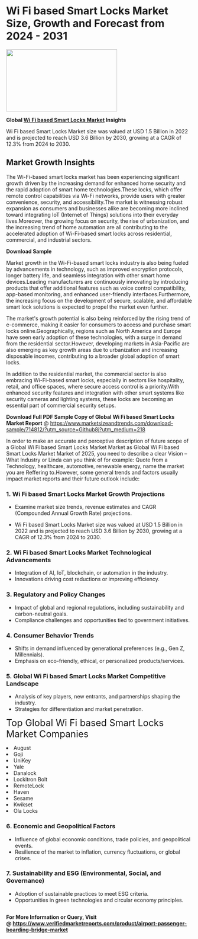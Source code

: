 <H1>Wi Fi based Smart Locks Market Size, Growth and Forecast from 2024 - 2031</H1><img class="aligncenter size-medium wp-image-584254" src="https://thirdeyenews.in/wp-content/uploads/2024/09/Global-Market-Research-300x168.jpeg" alt="" width="300" height="168" /><p><strong>Global&nbsp;<a href="https://www.marketsizeandtrends.com/download-sample/714812/?utm_source=Github8j?utm_medium=218">Wi Fi based Smart Locks Market</a> Insights</strong></p><p>Wi Fi based Smart Locks Market size was valued at USD 1.5 Billion in 2022 and is projected to reach USD 3.6 Billion by 2030, growing at a CAGR of 12.3% from 2024 to 2030.</p><p><h2>Market Growth Insights</h2> <p>The Wi-Fi-based smart locks market has been experiencing significant growth driven by the increasing demand for enhanced home security and the rapid adoption of smart home technologies.These locks, which offer remote control capabilities via Wi-Fi networks, provide users with greater convenience, security, and accessibility.The market is witnessing robust expansion as consumers and businesses alike are becoming more inclined toward integrating IoT (Internet of Things) solutions into their everyday lives.Moreover, the growing focus on security, the rise of urbanization, and the increasing trend of home automation are all contributing to the accelerated adoption of Wi-Fi-based smart locks across residential, commercial, and industrial sectors.</p> <p><strong>Download Sample</strong></p> <p>Market growth in the Wi-Fi-based smart locks industry is also being fueled by advancements in technology, such as improved encryption protocols, longer battery life, and seamless integration with other smart home devices.Leading manufacturers are continuously innovating by introducing products that offer additional features such as voice control compatibility, app-based monitoring, and enhanced user-friendly interfaces.Furthermore, the increasing focus on the development of secure, scalable, and affordable smart lock solutions is expected to propel the market even further.</p> <p>The market's growth potential is also being reinforced by the rising trend of e-commerce, making it easier for consumers to access and purchase smart locks online.Geographically, regions such as North America and Europe have seen early adoption of these technologies, with a surge in demand from the residential sector.However, developing markets in Asia-Pacific are also emerging as key growth areas due to urbanization and increasing disposable incomes, contributing to a broader global adoption of smart locks.</p> <p>In addition to the residential market, the commercial sector is also embracing Wi-Fi-based smart locks, especially in sectors like hospitality, retail, and office spaces, where secure access control is a priority.With enhanced security features and integration with other smart systems like security cameras and lighting systems, these locks are becoming an essential part of commercial security setups.</p> <p><span class=""><strong>Download Full PDF Sample Copy of Global Wi Fi based Smart Locks Market Report</strong> @ <a href="https://www.marketsizeandtrends.com/download-sample/714812/?utm_source=Github8j?utm_medium=218" target="_blank">https://www.marketsizeandtrends.com/download-sample/714812/?utm_source=Github8j?utm_medium=218</a></span></p><p>In order to make an accurate and perceptive description of future scope of a Global&nbsp;Wi Fi based Smart Locks Market Market as Global&nbsp;Wi Fi based Smart Locks Market Market of 2025, you need to describe a clear Vision &ndash; What Industry or Linda can you think of for example: Quote from a Technology, healthcare, automotive, renewable energy, name the market you are Reffering to.However, some general trends and factors usually impact market reports and their future outlook include:</p><h3>1.&nbsp;<strong>Wi Fi based Smart Locks Market Growth Projections</strong></h3><ul><li>Examine market size trends, revenue estimates and CAGR (Compounded Annual Growth Rate) projections.</li><li><p>Wi Fi based Smart Locks Market size was valued at USD 1.5 Billion in 2022 and is projected to reach USD 3.6 Billion by 2030, growing at a CAGR of 12.3% from 2024 to 2030.</p></li></ul><h3>2.&nbsp;<strong>Wi Fi based Smart Locks Market Technological Advancements</strong></h3><ul><li>Integration of AI, IoT, blockchain, or automation in the industry.</li><li>Innovations driving cost reductions or improving efficiency.</li></ul><h3>3.&nbsp;<strong>Regulatory and Policy Changes</strong></h3><ul><li>Impact of global and regional regulations, including sustainability and carbon-neutral goals.</li><li>Compliance challenges and opportunities tied to government initiatives.</li></ul><h3>4.&nbsp;<strong>Consumer Behavior Trends</strong></h3><ul><li>Shifts in demand influenced by generational preferences (e.g., Gen Z, Millennials).</li><li>Emphasis on eco-friendly, ethical, or personalized products/services.</li></ul><h3>5.&nbsp;<strong>Global Wi Fi based Smart Locks Market Competitive Landscape</strong></h3><ul><li>Analysis of key players, new entrants, and partnerships shaping the industry.</li><li>Strategies for differentiation and market penetration.</li></ul><p data-pm-slice="1 1 []"><span style="color: inherit; font-family: inherit; font-size: 25px;">Top Global Wi Fi based Smart Locks Market Companies</span></p><div class="" data-test-id=""><p><li>August</li><li> Goji</li><li> UniKey</li><li> Yale</li><li> Danalock</li><li> Lockitron Bolt</li><li> RemoteLock</li><li> Haven</li><li> Sesame</li><li> Kwikset</li><li> Ola Locks</li></p></div><h3>6.&nbsp;<strong>Economic and Geopolitical Factors</strong></h3><ul><li>Influence of global economic conditions, trade policies, and geopolitical events.</li><li>Resilience of the market to inflation, currency fluctuations, or global crises.</li></ul><h3>7.&nbsp;<strong>Sustainability and ESG (Environmental, Social, and Governance)</strong></h3><ul><li>Adoption of sustainable practices to meet ESG criteria.</li><li>Opportunities in green technologies and circular economy principles.</li></ul><h2><strong style="font-size: 14px;">For More Information or Query, Visit @&nbsp;</strong><a style="background-color: #ffffff; font-size: 14px;" href="https://www.marketsizeandtrends.com/report/wi-fi-based-smart-locks-market/" target="_blank">https://www.verifiedmarketreports.com/product/airport-passenger-boarding-bridge-market</a></h2>